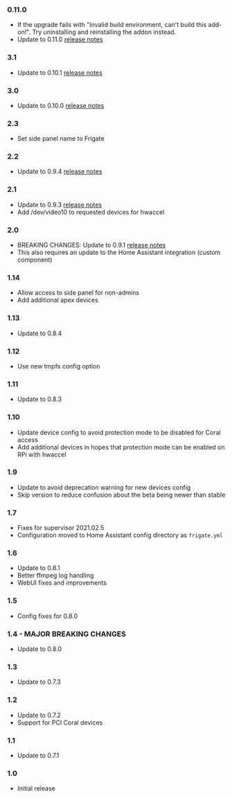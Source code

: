 ### 0.11.0

- If the upgrade fails with "Invalid build environment, can't build this add-on!". Try uninstalling and reinstalling the addon instead.
- Update to 0.11.0 [release notes](https://github.com/blakeblackshear/frigate/releases/tag/v0.11.0)

### 3.1

- Update to 0.10.1 [release notes](https://github.com/blakeblackshear/frigate/releases/tag/v0.10.1)

### 3.0

- Update to 0.10.0 [release notes](https://github.com/blakeblackshear/frigate/releases/tag/v0.10.0)

### 2.3

- Set side panel name to Frigate

### 2.2

- Update to 0.9.4 [release notes](https://github.com/blakeblackshear/frigate/releases/tag/v0.9.4)

### 2.1

- Update to 0.9.3 [release notes](https://github.com/blakeblackshear/frigate/releases/tag/v0.9.3)
- Add /dev/video10 to requested devices for hwaccel

### 2.0

- BREAKING CHANGES: Update to 0.9.1 [release notes](https://github.com/blakeblackshear/frigate/releases/tag/v0.9.1)
- This also requires an update to the Home Assistant integration (custom component)

### 1.14

- Allow access to side panel for non-admins
- Add additional apex devices

### 1.13

- Update to 0.8.4

### 1.12

- Use new tmpfs config option

### 1.11

- Update to 0.8.3

### 1.10

- Update device config to avoid protection mode to be disabled for Coral access
- Add additional devices in hopes that protection mode can be enabled on RPi with hwaccel

### 1.9

- Update to avoid deprecation warning for new devices config
- Skip version to reduce confusion about the beta being newer than stable

### 1.7

- Fixes for supervisor 2021.02.5
- Configuration moved to Home Assistant config directory as `frigate.yml`

### 1.6

- Update to 0.8.1
- Better ffmpeg log handling
- WebUI fixes and improvements

### 1.5

- Config fixes for 0.8.0

### 1.4 - MAJOR BREAKING CHANGES

- Update to 0.8.0

### 1.3

- Update to 0.7.3

### 1.2

- Update to 0.7.2
- Support for PCI Coral devices

### 1.1

- Update to 0.7.1

### 1.0

- Initial release
